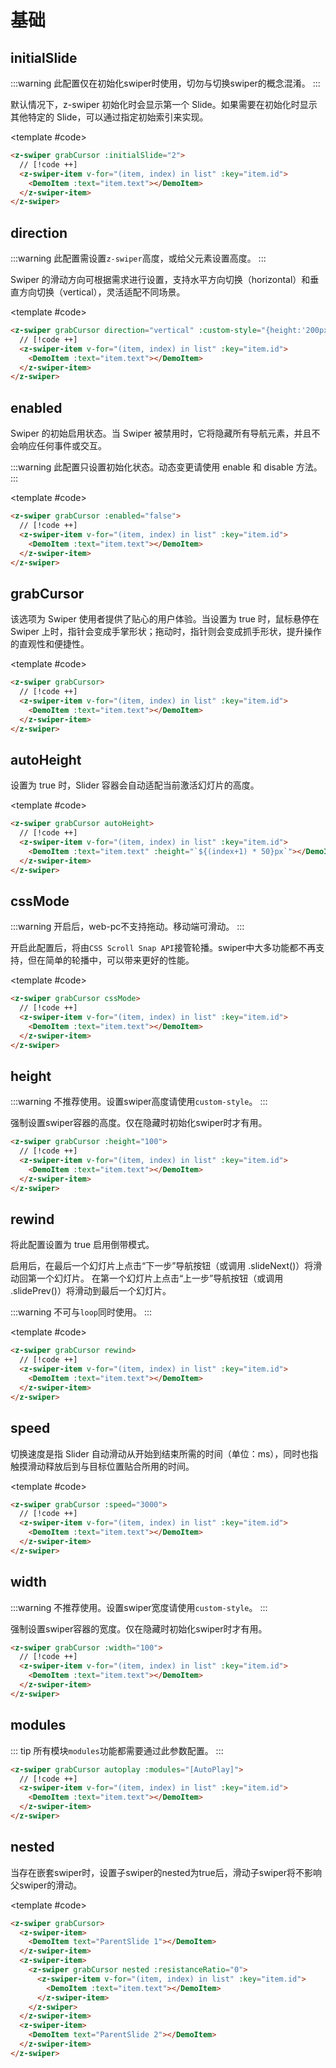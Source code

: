 # 基础

<script setup>
  import {
   ref
  } from 'vue';
  const list = ref(Array.from({
   length: 5
  }).map((item, index) => {
    return {
     text: `Slide ${index + 1}`,
     id: index + 1
    }
   }
  ))
</script>

## initialSlide

:::warning
此配置仅在初始化swiper时使用，切勿与切换swiper的概念混淆。
:::

默认情况下，z-swiper 初始化时会显示第一个 Slide。如果需要在初始化时显示其他特定的 Slide，可以通过指定初始索引来实现。

<ComponentInfo type="Number" value="0"></ComponentInfo>

<DemoBlock expanded>
<z-swiper grabCursor :initialSlide="2">
  <z-swiper-item v-for="(item, index) in list" :key="item.id">
    <DemoItem :text="item.text"></DemoItem>
  </z-swiper-item>
</z-swiper>

<template #code>

```html
<z-swiper grabCursor :initialSlide="2">
  // [!code ++]
  <z-swiper-item v-for="(item, index) in list" :key="item.id">
    <DemoItem :text="item.text"></DemoItem>
  </z-swiper-item>
</z-swiper>
```

  </template>

</DemoBlock>

## direction

:::warning
此配置需设置`z-swiper`高度，或给父元素设置高度。
:::

Swiper 的滑动方向可根据需求进行设置，支持水平方向切换（horizontal）和垂直方向切换（vertical），灵活适配不同场景。

<ComponentInfo type="String" value="horizontal" :options="['horizontal','vertical']"></ComponentInfo>

<DemoBlock expanded>
<z-swiper grabCursor direction="vertical" :custom-style="{height:'200px'}">
  <z-swiper-item v-for="(item, index) in list" :key="item.id">
    <DemoItem :text="item.text"></DemoItem>
  </z-swiper-item>
</z-swiper>

<template #code>

```html
<z-swiper grabCursor direction="vertical" :custom-style="{height:'200px'}">
  // [!code ++]
  <z-swiper-item v-for="(item, index) in list" :key="item.id">
    <DemoItem :text="item.text"></DemoItem>
  </z-swiper-item>
</z-swiper>
```

  </template>

</DemoBlock>

## enabled

Swiper 的初始启用状态。当 Swiper 被禁用时，它将隐藏所有导航元素，并且不会响应任何事件或交互。

:::warning
此配置只设置初始化状态。动态变更请使用 enable 和 disable 方法。
:::

<ComponentInfo type="Boolean" value="true"></ComponentInfo>

<DemoBlock expanded>
<z-swiper grabCursor :enabled="false">
  <z-swiper-item v-for="(item, index) in list" :key="item.id">
    <DemoItem :text="item.text"></DemoItem>
  </z-swiper-item>
</z-swiper>

<template #code>

```html
<z-swiper grabCursor :enabled="false">
  // [!code ++]
  <z-swiper-item v-for="(item, index) in list" :key="item.id">
    <DemoItem :text="item.text"></DemoItem>
  </z-swiper-item>
</z-swiper>
```

  </template>

</DemoBlock>

## grabCursor

该选项为 Swiper 使用者提供了贴心的用户体验。当设置为 true 时，鼠标悬停在 Swiper 上时，指针会变成手掌形状；拖动时，指针则会变成抓手形状，提升操作的直观性和便捷性。

<ComponentInfo type="Boolean" value="false"></ComponentInfo>

<DemoBlock expanded>
<z-swiper grabCursor>
  <z-swiper-item v-for="(item, index) in list" :key="item.id">
    <DemoItem :text="item.text"></DemoItem>
  </z-swiper-item>
</z-swiper>

<template #code>

```html
<z-swiper grabCursor>
  // [!code ++]
  <z-swiper-item v-for="(item, index) in list" :key="item.id">
    <DemoItem :text="item.text"></DemoItem>
  </z-swiper-item>
</z-swiper>
```

  </template>

</DemoBlock>

## autoHeight

设置为 true 时，Slider 容器会自动适配当前激活幻灯片的高度。

<ComponentInfo type="Boolean" value="false"></ComponentInfo>

<DemoBlock expanded>
<z-swiper grabCursor autoHeight>
  <z-swiper-item v-for="(item, index) in list" :key="item.id">
    <DemoItem :text="item.text" :height="`${(index+1) * 50}px`"></DemoItem>
  </z-swiper-item>
</z-swiper>

<template #code>

```html
<z-swiper grabCursor autoHeight>
  // [!code ++]
  <z-swiper-item v-for="(item, index) in list" :key="item.id">
    <DemoItem :text="item.text" :height="`${(index+1) * 50}px`"></DemoItem>
  </z-swiper-item>
</z-swiper>
```

  </template>

</DemoBlock>

## cssMode

:::warning
开启后，web-pc不支持拖动。移动端可滑动。
:::

开启此配置后，将由`CSS Scroll Snap API`接管轮播。swiper中大多功能都不再支持，但在简单的轮播中，可以带来更好的性能。

<ComponentInfo type="Boolean" value="false"></ComponentInfo>

<DemoBlock expanded>
<z-swiper grabCursor cssMode>
  <z-swiper-item v-for="(item, index) in list" :key="item.id">
    <DemoItem :text="item.text"></DemoItem>
  </z-swiper-item>
</z-swiper>

<template #code>

```html
<z-swiper grabCursor cssMode>
  // [!code ++]
  <z-swiper-item v-for="(item, index) in list" :key="item.id">
    <DemoItem :text="item.text"></DemoItem>
  </z-swiper-item>
</z-swiper>
```

  </template>

</DemoBlock>

## height

:::warning
不推荐使用。设置swiper高度请使用`custom-style`。
:::

强制设置swiper容器的高度。仅在隐藏时初始化swiper时才有用。

<ComponentInfo type="Number" value="-"></ComponentInfo>

```html
<z-swiper grabCursor :height="100">
  // [!code ++]
  <z-swiper-item v-for="(item, index) in list" :key="item.id">
    <DemoItem :text="item.text"></DemoItem>
  </z-swiper-item>
</z-swiper>
```

## rewind

将此配置设置为 true 启用倒带模式。

启用后，在最后一个幻灯片上点击“下一步”导航按钮（或调用 .slideNext()）将滑动回第一个幻灯片。
在第一个幻灯片上点击“上一步”导航按钮（或调用 .slidePrev()）将滑动到最后一个幻灯片。

:::warning
不可与`loop`同时使用。
:::

<ComponentInfo type="Boolean" value="false"></ComponentInfo>

<DemoBlock expanded>
<z-swiper grabCursor rewind>
  <z-swiper-item v-for="(item, index) in list" :key="item.id">
    <DemoItem :text="item.text"></DemoItem>
  </z-swiper-item>
</z-swiper>

<template #code>

```html
<z-swiper grabCursor rewind>
  // [!code ++]
  <z-swiper-item v-for="(item, index) in list" :key="item.id">
    <DemoItem :text="item.text"></DemoItem>
  </z-swiper-item>
</z-swiper>
```

  </template>

</DemoBlock>

## speed

切换速度是指 Slider 自动滑动从开始到结束所需的时间（单位：ms），同时也指触摸滑动释放后到与目标位置贴合所用的时间。

<ComponentInfo type="Number" value="300"></ComponentInfo>

<DemoBlock expanded>
<z-swiper grabCursor :speed="3000">
  <z-swiper-item v-for="(item, index) in list" :key="item.id">
    <DemoItem :text="item.text"></DemoItem>
  </z-swiper-item>
</z-swiper>

<template #code>

```html
<z-swiper grabCursor :speed="3000">
  // [!code ++]
  <z-swiper-item v-for="(item, index) in list" :key="item.id">
    <DemoItem :text="item.text"></DemoItem>
  </z-swiper-item>
</z-swiper>
```

  </template>

</DemoBlock>

## width

:::warning
不推荐使用。设置swiper宽度请使用`custom-style`。
:::

强制设置swiper容器的宽度。仅在隐藏时初始化swiper时才有用。

<ComponentInfo type="Number" value="-"></ComponentInfo>

```html
<z-swiper grabCursor :width="100">
  // [!code ++]
  <z-swiper-item v-for="(item, index) in list" :key="item.id">
    <DemoItem :text="item.text"></DemoItem>
  </z-swiper-item>
</z-swiper>
```

## modules

::: tip
所有模块`modules`功能都需要通过此参数配置。
:::

<!--@include: ./../.vitepress/mixins/modulesTip.md-->

<ComponentInfo type="Array" value="-"></ComponentInfo>

```html
<z-swiper grabCursor autoplay :modules="[AutoPlay]">
  // [!code ++]
  <z-swiper-item v-for="(item, index) in list" :key="item.id">
    <DemoItem :text="item.text"></DemoItem>
  </z-swiper-item>
</z-swiper>
```

## nested <Badge type="tip" text="web" />

当存在嵌套swiper时，设置子swiper的nested为true后，滑动子swiper将不影响父swiper的滑动。

<ComponentInfo type="boolean" value="false"></ComponentInfo>

<DemoBlock expanded>
<z-swiper grabCursor>
  <z-swiper-item>
    <DemoItem text="ParentSlide 1"></DemoItem>
  </z-swiper-item>
  <z-swiper-item>
    <z-swiper grabCursor nested :resistanceRatio="0">
       <z-swiper-item v-for="(item, index) in list" :key="item.id">
      <DemoItem :text="item.text"></DemoItem>
       </z-swiper-item>
     </z-swiper>
  </z-swiper-item>
   <z-swiper-item>
    <DemoItem text="ParentSlide 2"></DemoItem>
  </z-swiper-item>
</z-swiper>

<template #code>

```html
<z-swiper grabCursor>
  <z-swiper-item>
    <DemoItem text="ParentSlide 1"></DemoItem>
  </z-swiper-item>
  <z-swiper-item>
    <z-swiper grabCursor nested :resistanceRatio="0">
      <z-swiper-item v-for="(item, index) in list" :key="item.id">
        <DemoItem :text="item.text"></DemoItem>
      </z-swiper-item>
    </z-swiper>
  </z-swiper-item>
  <z-swiper-item>
    <DemoItem text="ParentSlide 2"></DemoItem>
  </z-swiper-item>
</z-swiper>
```

  </template>

</DemoBlock>
